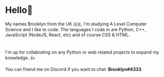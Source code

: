 # Hello:wave:

My names Brooklyn from the UK 🇬🇧, I'm studying A Level Computer Science and I like to code. The languages I code in are Python, C++, JavaScript (NodeJS, React, etc) and of course CSS & HTML.


#
I'm up for collabrating on any Python or web related projects to expand my knowledge. 👍

You can friend me on Discord if you want to chat: <strong>Brooklyn#4333</strong>.
